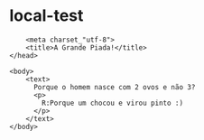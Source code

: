# local-test
<!doctype html>
<html lang="pt-BR">
    <head>
    
        <meta charset_"utf-8">
        <title>A Grande Piada!</title>
    </head>

    <body>
        <text>
          Porque o homem nasce com 2 ovos e não 3?
          <p>
            R:Porque um chocou e virou pinto :)
          </p>
        </text>
    </body>
    
</html>
